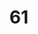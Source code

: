 ---
title: "61"
imageurl: "../src/content/thumbnail/61.webp"
dwnurl: "https://imgs1.thamizhnation.org/61.jpg"
tags: ['thalaivar']
---